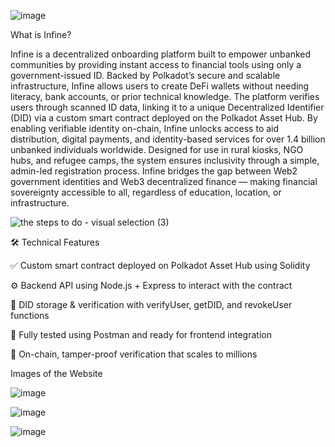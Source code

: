 ![image](https://github.com/user-attachments/assets/c57ca19f-479d-405d-b00b-773af2c512b4)


What is Infine?

Infine is a decentralized onboarding platform built to empower unbanked communities by providing instant access to financial tools using only a government-issued ID. Backed by Polkadot’s secure and scalable infrastructure, Infine allows users to create DeFi wallets without needing literacy, bank accounts, or prior technical knowledge. The platform verifies users through scanned ID data, linking it to a unique Decentralized Identifier (DID) via a custom smart contract deployed on the Polkadot Asset Hub.
By enabling verifiable identity on-chain, Infine unlocks access to aid distribution, digital payments, and identity-based services for over 1.4 billion unbanked individuals worldwide. Designed for use in rural kiosks, NGO hubs, and refugee camps, the system ensures inclusivity through a simple, admin-led registration process. Infine bridges the gap between Web2 government identities and Web3 decentralized finance — making financial sovereignty accessible to all, regardless of education, location, or infrastructure.


![the steps to do - visual selection (3)](https://github.com/user-attachments/assets/738636e2-76da-4f02-bed6-b63c5907ed07)



🛠️ Technical Features

✅ Custom smart contract deployed on Polkadot Asset Hub using Solidity

⚙️ Backend API using Node.js + Express to interact with the contract

🔐 DID storage & verification with verifyUser, getDID, and revokeUser functions

💬 Fully tested using Postman and ready for frontend integration

🔗 On-chain, tamper-proof verification that scales to millions



Images of the Website

![image](https://github.com/user-attachments/assets/b3de0722-81ba-44c0-b865-4defaadc12c7)

![image](https://github.com/user-attachments/assets/5bfb0d10-9724-4bb4-bb79-447b263e4552)

![image](https://github.com/user-attachments/assets/cda1b861-b421-49f4-b7ef-04506eabdbf7)


